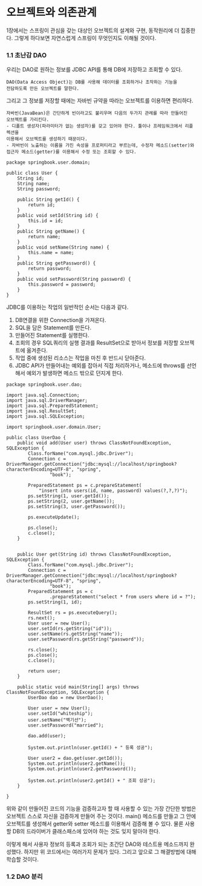 # 오브젝트와 의존관계

1장에서는 스프링이 관심을 갖는 대상인 오브젝트의 설계와 구현, 동작원리에 더 집중한다.
그렇게 하다보면 자연스럽게 스프링이 무엇인지도 이해될 것이다.

### 1.1 초난감 DAO


우리는 DAO로 원하는 정보를 JDBC API를 통해 DB에 저장하고 조회할 수 있다.

  ```
  DAO(Data Access Object)는 DB를 사용해 데이터를 조회하거나 조작하는 기능을 
  전담하도록 만든 오브젝트를 말한다.
  ```

그리고 그 정보를 저장할 때에는 자바빈 규약을 따라는 오브젝트를 이용하면 편리하다.

  ```
  자바빈(JavaBean)은 간단하게 빈이라고도 불리우며 다음의 두가지 관례를 따라 만들어진
  오브젝트를 가리킨다.
  - 디폴트 생성자(파라미터가 없는 생성자)를 갖고 있어야 한다. 툴이나 프레임워크에서 리플렉션을
  이용해서 오브젝트를 생성하기 때문이다.
  - 자바빈이 노출하는 이름을 가진 속성을 프로퍼티라고 부르는데, 수정자 메소드(setter)와
  접근자 메소드(getter)를 이용해서 수정 또는 조회할 수 있다.
  ```

```
package springbook.user.domain;

public class User {
	String id;
	String name;
	String password;
	
	public String getId() {
		return id;
	}
	public void setId(String id) {
		this.id = id;
	}
	public String getName() {
		return name;
	}
	public void setName(String name) {
		this.name = name;
	}
	public String getPassword() {
		return password;
	}
	public void setPassword(String password) {
		this.password = password;
	}
}
```

JDBC를 이용하는 작업의 일반적인 순서는 다음과 같다.

1. DB연결을 위한 Connection을 가져온다.
2. SQL을 담은 Statement를 만든다.
3. 만들어진 Statement를 실행한다.
4. 조회의 경우 SQL쿼리의 실행 결과를 ResultSet으로 받아서 정보를 저장할 오브젝트에 옮겨준다.
5. 작업 중에 생성된 리소스는 작업을 마친 후 반드시 닫아준다.
6. JDBC API가 만들어내는 예외를 잡아서 직접 처리하거나, 메소드에 throws를 선언해서 예외가 발생하면 메소드 밖으로 던지게 한다.

```
package springbook.user.dao;

import java.sql.Connection;
import java.sql.DriverManager;
import java.sql.PreparedStatement;
import java.sql.ResultSet;
import java.sql.SQLException;

import springbook.user.domain.User;

public class UserDao {
	public void add(User user) throws ClassNotFoundException, SQLException {
		Class.forName("com.mysql.jdbc.Driver");
		Connection c = DriverManager.getConnection("jdbc:mysql://localhost/springbook?characterEncoding=UTF-8", "spring",
				"book");

		PreparedStatement ps = c.prepareStatement(
			"insert into users(id, name, password) values(?,?,?)");
		ps.setString(1, user.getId());
		ps.setString(2, user.getName());
		ps.setString(3, user.getPassword());

		ps.executeUpdate();

		ps.close();
		c.close();
	}


	public User get(String id) throws ClassNotFoundException, SQLException {
		Class.forName("com.mysql.jdbc.Driver");
		Connection c = DriverManager.getConnection("jdbc:mysql://localhost/springbook?characterEncoding=UTF-8", "spring",
				"book");
		PreparedStatement ps = c
				.prepareStatement("select * from users where id = ?");
		ps.setString(1, id);

		ResultSet rs = ps.executeQuery();
		rs.next();
		User user = new User();
		user.setId(rs.getString("id"));
		user.setName(rs.getString("name"));
		user.setPassword(rs.getString("password"));

		rs.close();
		ps.close();
		c.close();

		return user;
	}

	public static void main(String[] args) throws ClassNotFoundException, SQLException {
		UserDao dao = new UserDao();

		User user = new User();
		user.setId("whiteship");
		user.setName("백기선");
		user.setPassword("married");

		dao.add(user);
			
		System.out.println(user.getId() + " 등록 성공");
		
		User user2 = dao.get(user.getId());
		System.out.println(user2.getName());
		System.out.println(user2.getPassword());
			
		System.out.println(user2.getId() + " 조회 성공");
	}

}
```

위와 같이 만들어진 코드의 기능을 검증하고자 할 때 사용할 수 있는 가장 간단한 방법은 오브젝트 스스로 자신을
검증하게 만들어 주는 것이다. main() 메소드를 만들고 그 안에 오브젝트를 생성해서 getter와 setter 메소드를 이용해서
검증해 볼 수 있다. 물론 사용할 DB의 드라이버가 클래스패스에 있어야 하는 것도 잊지 말아야 한다.

이렇게 해서 사용자 정보의 등록과 조회가 되는 초간단 DAO와 테스트용 메소드까지 완성했다. 하지만 위 코드에서는 여러가지 문제가 있다.
그리고 앞으로 그 해결방법에 대해 학습할 것이다.

### 1.2 DAO 분리